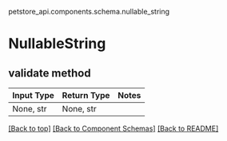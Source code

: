 petstore_api.components.schema.nullable_string
# NullableString

## validate method
Input Type | Return Type | Notes
------------ | ------------- | -------------
None, str | None, str |

[[Back to top]](#top) [[Back to Component Schemas]](../../../README.md#Component-Schemas) [[Back to README]](../../../README.md)
